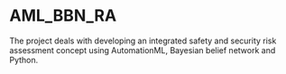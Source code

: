 # AML_BBN_RA
The project deals with developing an integrated safety and security risk assessment concept using AutomationML, Bayesian belief network and Python.
